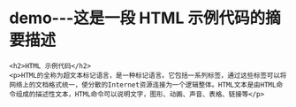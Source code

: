# demo---这是一段 HTML 示例代码的摘要描述
```
<h2>HTML 示例代码</h2>
<p>HTML的全称为超文本标记语言，是一种标记语言。它包括一系列标签，通过这些标签可以将网络上的文档格式统一，使分散的Internet资源连接为一个逻辑整体。HTML文本是由HTML命令组成的描述性文本，HTML命令可以说明文字，图形、动画、声音、表格、链接等</p>
```